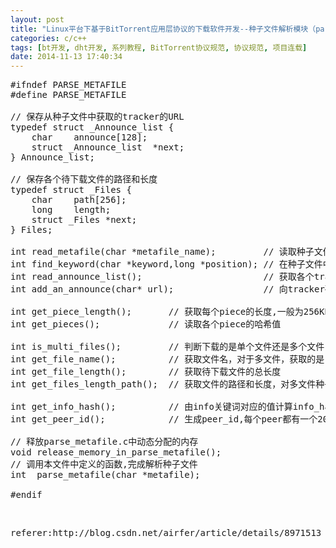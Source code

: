 ```yaml
---
layout: post
title: "Linux平台下基于BitTorrent应用层协议的下载软件开发--种子文件解析模块（parse_metafile.h）"
categories: c/c++
tags: [bt开发, dht开发, 系列教程, BitTorrent协议规范, 协议规范, 项目连载]
date: 2014-11-13 17:40:34
---
```


<pre name="code" class="cpp">#ifndef PARSE_METAFILE
#define PARSE_METAFILE

// 保存从种子文件中获取的tracker的URL
typedef struct _Announce_list {
	char    announce[128];
	struct _Announce_list  *next;
} Announce_list;

// 保存各个待下载文件的路径和长度
typedef struct _Files {
	char    path[256];
	long    length;
	struct _Files *next;
} Files; 

int read_metafile(char *metafile_name);         // 读取种子文件
int find_keyword(char *keyword,long *position); // 在种子文件中查找某个关键词
int read_announce_list();                       // 获取各个tracker服务器的地址
int add_an_announce(char* url);                 // 向tracker列表添加一个URL

int get_piece_length();       // 获取每个piece的长度,一般为256KB
int get_pieces();             // 读取各个piece的哈希值

int is_multi_files();         // 判断下载的是单个文件还是多个文件
int get_file_name();          // 获取文件名，对于多文件，获取的是目录名
int get_file_length();        // 获取待下载文件的总长度
int get_files_length_path();  // 获取文件的路径和长度，对多文件种子有效

int get_info_hash();          // 由info关键词对应的值计算info_hash               
int get_peer_id();            // 生成peer_id,每个peer都有一个20字节的peer_id

// 释放parse_metafile.c中动态分配的内存
void release_memory_in_parse_metafile();
// 调用本文件中定义的函数,完成解析种子文件
int  parse_metafile(char *metafile);

#endif</pre><br>



<pre>
referer:http://blog.csdn.net/airfer/article/details/8971513
</pre>
